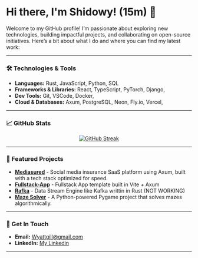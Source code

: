 # Hi there, I'm Shidowy! (15m) 👋

Welcome to my GitHub profile! I’m passionate about exploring new technologies, building impactful projects, and collaborating on open-source initiatives. Here’s a bit about what I do and where you can find my latest work:

---

### 🛠 Technologies & Tools
- **Languages:** Rust, JavaScript, Python, SQL
- **Frameworks & Libraries:** React, TypeScript, PyTorch, Django,
- **Dev Tools:** Git, VSCode, Docker,
- **Cloud & Databases:** Axum, PostgreSQL, Neon, Fly.io, Vercel, 

---

### 📈 GitHub Stats
<p align="center">
  <a href="https://git.io/streak-stats"><img src="https://streak-stats.demolab.com?user=Shidowy&theme=tokyonight-duo" alt="GitHub Streak" /></a>
</p>

---

### 🚀 Featured Projects

- **[Mediasured](https://mediasured.com)** - Social media insurance SaaS platform using Axum, built with a tech stack optimized for speed.
- **[Fullstack-App](https://github.com/Shidowy/MazeSolver)** - Fullstack App template built in Vite + Axum
- **[Rafka](https://github.com/Shidowy/rafka)** - Data Stream Engine like Kafka writtin in Rust (NOT WORKING)
- **[Maze Solver](https://github.com/Shidowy/MazeSolver)** - A Python-powered Pygame project that solves mazes algorithmically.
  
---

### 📌 Get In Touch
- **Email:** [Wyattgill@gmail.com](wyattgill2009@gmail.com)
- **LinkedIn:** [My Linkedin](https://www.linkedin.com/in/wyatt-gill-17380b323/)

---

